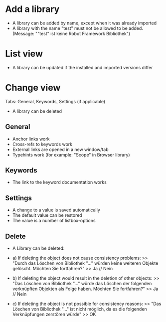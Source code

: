 # Add a library

- A library can be added by name, except when it was already imported
- A library with the name "test" must not be allowed to be added. (Message: ""test" ist keine Robot Framework Bibliothek")

# List view

- A library can be updated if the installed and imported versions differ

# Change view

Tabs: General, Keywords, Settings (if applicable)

- A library can be deleted

## General

- Anchor links work
- Cross-refs to keywords work
- External links are opened in a new window/tab
- Typehints work (for example: "Scope" in Browser library)

## Keywords

- The link to the keyword documentation works

## Settings

- A change to a value is saved automatically
- The default value can be restored
- The value is a number of listbox-options

## Delete

- A Library can be deleted: 

- a) If deleting the object does not cause consistency problems: >> "Durch das Löschen von Bibliothek "..." würden keine weiteren Objekte gelöscht. Möchten Sie fortfahren?" >> Ja // Nein

- b) If deleting the object would result in the deletion of other objects: >> "Das Löschen von Bibliothek "..." würde das Löschen der folgenden verknüpften Objekten als Folge haben. Möchten Sie fortfahren?" >> Ja // Nein

- c) If deleting the object is not possible for consistency reasons: >> "Das Löschen von Bibliothek "..." ist nicht möglich, da es die folgenden Verknüpfungen zerstören würde" >> OK
